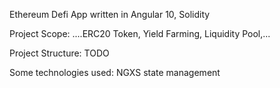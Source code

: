 Ethereum Defi App written in Angular 10, Solidity

Project Scope: ....ERC20 Token, Yield Farming, Liquidity Pool,...

Project Structure: TODO

Some technologies used: NGXS state management
